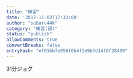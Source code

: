 ```yaml
---
title: "練習"
date: '2017-11-03T17:33:00'
author: "subaru44k"
category: "練習(弱)"
status: "publish"
allowComments: true
convertBreaks: false
entryHash: "ef01bb7e058f0b4f3e9b7d14f8f28409"
---
```

31分ジョグ
